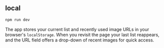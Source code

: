 ## local

```bash
npm run dev
```

The app stores your current list and recently used image URLs in your browser's `localStorage`. When you revisit the page your last list reappears, and the URL field offers a drop-down of recent images for quick access.
